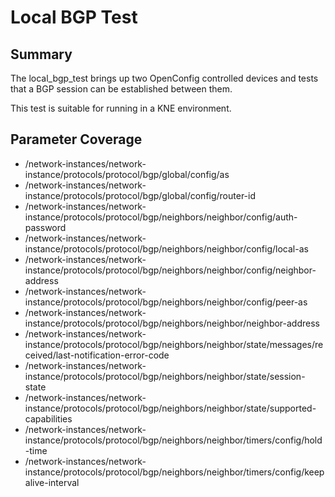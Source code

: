 # Local BGP Test

## Summary

The local_bgp_test brings up two OpenConfig controlled devices and tests that a
BGP session can be established between them.

This test is suitable for running in a KNE environment.

## Parameter Coverage
*  /network-instances/network-instance/protocols/protocol/bgp/global/config/as
*  /network-instances/network-instance/protocols/protocol/bgp/global/config/router-id
*  /network-instances/network-instance/protocols/protocol/bgp/neighbors/neighbor/config/auth-password
*  /network-instances/network-instance/protocols/protocol/bgp/neighbors/neighbor/config/local-as
*  /network-instances/network-instance/protocols/protocol/bgp/neighbors/neighbor/config/neighbor-address
*  /network-instances/network-instance/protocols/protocol/bgp/neighbors/neighbor/config/peer-as
*  /network-instances/network-instance/protocols/protocol/bgp/neighbors/neighbor/neighbor-address
*  /network-instances/network-instance/protocols/protocol/bgp/neighbors/neighbor/state/messages/received/last-notification-error-code
*  /network-instances/network-instance/protocols/protocol/bgp/neighbors/neighbor/state/session-state
*  /network-instances/network-instance/protocols/protocol/bgp/neighbors/neighbor/state/supported-capabilities
*  /network-instances/network-instance/protocols/protocol/bgp/neighbors/neighbor/timers/config/hold-time
*  /network-instances/network-instance/protocols/protocol/bgp/neighbors/neighbor/timers/config/keepalive-interval
